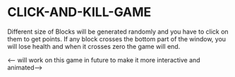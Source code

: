 # CLICK-AND-KILL-GAME

Different size of Blocks will be generated randomly and you have to click on them to get points. If any block crosses the bottom part of the window, you will lose health and when it crosses zero the game will end.


<-- will work on this game in future to make it more interactive and animated-->
